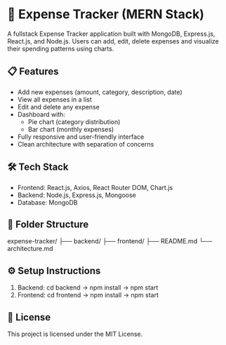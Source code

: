 # 🚀 Expense Tracker (MERN Stack)

A fullstack Expense Tracker application built with MongoDB, Express.js, React.js, and Node.js.
Users can add, edit, delete expenses and visualize their spending patterns using charts.

## 📋 Features
- Add new expenses (amount, category, description, date)
- View all expenses in a list
- Edit and delete any expense
- Dashboard with:
  - Pie chart (category distribution)
  - Bar chart (monthly expenses)
- Fully responsive and user-friendly interface
- Clean architecture with separation of concerns

## 🛠 Tech Stack
- Frontend: React.js, Axios, React Router DOM, Chart.js
- Backend: Node.js, Express.js, Mongoose
- Database: MongoDB

## 📂 Folder Structure
expense-tracker/
├── backend/
├── frontend/
├── README.md
└── architecture.md

## ⚙️ Setup Instructions
1. Backend: cd backend -> npm install -> npm start
2. Frontend: cd frontend -> npm install -> npm start

## 📑 License
This project is licensed under the MIT License.
